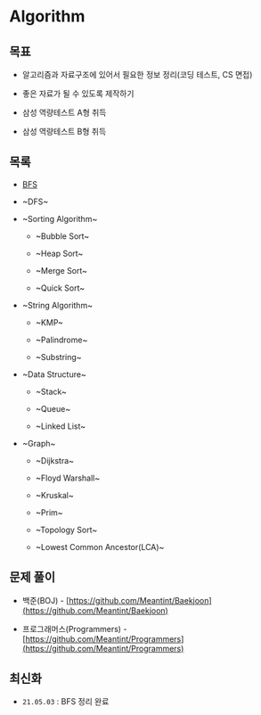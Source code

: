 # Algorithm

## 목표

- 알고리즘과 자료구조에 있어서 필요한 정보 정리(코딩 테스트, CS 면접)

- 좋은 자료가 될 수 있도록 제작하기

- 삼성 역량테스트 A형 취득

- 삼성 역량테스트 B형 취득

## 목록

- [BFS](https://github.com/Meantint/Algorithm/tree/master/BFS)

- ~DFS~

- ~Sorting Algorithm~

  - ~Bubble Sort~

  - ~Heap Sort~

  - ~Merge Sort~

  - ~Quick Sort~

- ~String Algorithm~

  - ~KMP~

  - ~Palindrome~

  - ~Substring~

- ~Data Structure~

  - ~Stack~

  - ~Queue~

  - ~Linked List~

- ~Graph~

  - ~Dijkstra~

  - ~Floyd Warshall~

  - ~Kruskal~

  - ~Prim~

  - ~Topology Sort~

  - ~Lowest Common Ancestor(LCA)~

## 문제 풀이

- 백준(BOJ) - [https://github.com/Meantint/Baekjoon](https://github.com/Meantint/Baekjoon)

- 프로그래머스(Programmers) - [https://github.com/Meantint/Programmers](https://github.com/Meantint/Programmers)

## 최신화

- `21.05.03` : BFS 정리 완료
